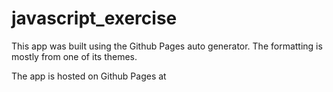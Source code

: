 javascript_exercise
===================

This app was built using the Github Pages auto generator.  The formatting is mostly from one of its themes.

The app is hosted on Github Pages at 
